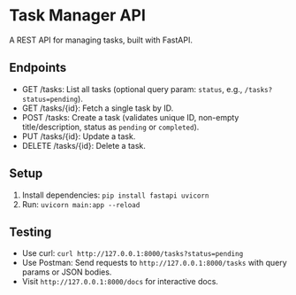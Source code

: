 # Task Manager API
A REST API for managing tasks, built with FastAPI.

## Endpoints
- GET /tasks: List all tasks (optional query param: `status`, e.g., `/tasks?status=pending`).
- GET /tasks/{id}: Fetch a single task by ID.
- POST /tasks: Create a task (validates unique ID, non-empty title/description, status as `pending` or `completed`).
- PUT /tasks/{id}: Update a task.
- DELETE /tasks/{id}: Delete a task.

## Setup
1. Install dependencies: `pip install fastapi uvicorn`
2. Run: `uvicorn main:app --reload`

## Testing
- Use curl: `curl http://127.0.0.1:8000/tasks?status=pending`
- Use Postman: Send requests to `http://127.0.0.1:8000/tasks` with query params or JSON bodies.
- Visit `http://127.0.0.1:8000/docs` for interactive docs.